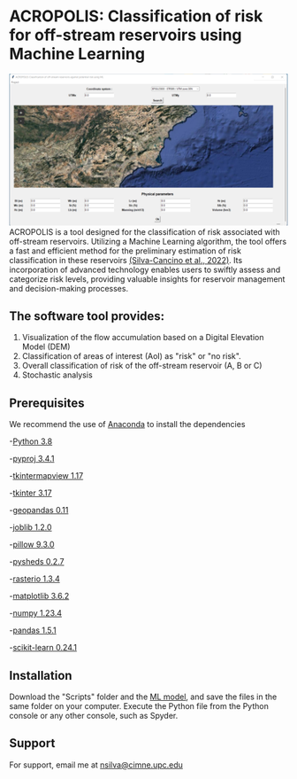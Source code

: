 # ACROPOLIS: Classification of risk for off-stream reservoirs using Machine Learning
![Window](Images/Window.png)
ACROPOLIS is a  tool designed for the classification of risk associated with off-stream reservoirs. Utilizing a  Machine Learning algorithm, the tool offers a fast and efficient method for the preliminary estimation of risk classification in these reservoirs [(Silva-Cancino et al., 2022)](https://www.mdpi.com/2073-4441/14/15/2416?utm_campaign=releaseissue_waterutm_medium=emailutm_source=releaseissueutm_term=doilink114). Its incorporation of advanced technology enables users to swiftly assess and categorize risk levels, providing valuable insights for reservoir management and decision-making processes.

## The software tool provides:
1. Visualization of the flow accumulation based on a Digital Elevation Model (DEM)
2. Classification of areas of interest (AoI) as "risk" or "no risk".
3. Overall classification of risk of the off-stream reservoir (A, B or C)
4. Stochastic analysis

## Prerequisites 
We recommend the use of [Anaconda](https://www.anaconda.com/download) to install the dependencies

-[Python 3.8](https://www.python.org/downloads/release/python-380/)

-[pyproj 3.4.1](https://pyproj4.github.io/pyproj/stable/)

-[tkintermapview 1.17](https://github.com/TomSchimansky/TkinterMapView)

-[tkinter 3.17](https://docs.python.org/3/library/tkinter.html)

-[geopandas 0.11](https://geopandas.org/en/stable/)

-[joblib 1.2.0](https://joblib.readthedocs.io/en/latest/installing.html)

-[pillow 9.3.0](https://pillow.readthedocs.io/en/stable/installation.html)

-[pysheds 0.2.7](https://pypi.org/project/pysheds/)

-[rasterio 1.3.4](https://pypi.org/project/rasterio/)   

-[matplotlib 3.6.2](https://matplotlib.org/stable/index.html)

-[numpy 1.23.4](https://numpy.org/install/)

-[pandas 1.5.1](https://pypi.org/project/pandas/)

-[scikit-learn 0.24.1](https://scikit-learn.org/stable/install.html)

 ## Installation  
Download the "Scripts" folder and the [ML model](https://drive.google.com/file/d/17S3wYn5wF1bP5fG4nov6XY4Ez2rLzriO/view?usp=drive_link),  and save the files in the same folder on your computer. Execute the Python file from the Python console or any other console, such as Spyder.

## Support
For support, email me at nsilva@cimne.upc.edu
